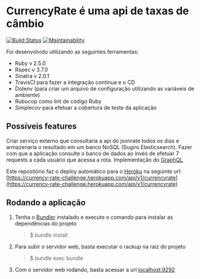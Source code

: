 # CurrencyRate é uma api de taxas de câmbio
[![Build Status](https://travis-ci.org/thekaduu/currency-rate-challenge.svg?branch=master)](https://travis-ci.org/thekaduu/currency-rate-challenge) [![Maintainability](https://api.codeclimate.com/v1/badges/ee0dde9714d99d6991f4/maintainability)](https://codeclimate.com/github/thekaduu/currency-rate-challenge/maintainability)

Foi desenvolvido utilizando as seguintes ferramentas:
* Ruby v 2.5.0
* Rspec v 3.7.0
* Sinatra v 2.0.1
* TravisCI para fazer a integração contínua e o CD
* Dotenv (para criar um arquivo de configuração utilizando as variáveis de ambiente)
* Rubocop como lint de código Ruby
* Simplecov para efetuar a cobertura de teste da aplicação


Possíveis features
------------------

Criar serviço externo que consultaria a api do jsonrate todos os dias e armazenaria o resultado em um banco NoSQL (Sugiro Elasticsearch).
Fazer com que a aplicação consulte o banco de dados ao invés de efetuar 7 requests a cada usuário que acessa a rota.
Implementação do [GraphQL](https://graphql.org/)


Este repositório faz o deploy automático para o [Heroku](https://www.heroku.com/) na seguinte url: [https://currency-rate-challenge.herokuapp.com/api/v1/currencyrate](https://currency-rate-challenge.herokuapp.com/api/v1/currencyrate)


Rodando a aplicação
-------------------

1. Tenha o [Bundler](https://bundler.io/) instalado e execute o comando para instalar as dependências do projeto
    >  $ bundle install
2. Para subir o servidor web, basta executar o rackup na raiz do projeto
    > $ bundle exec bundle

1. Com o servidor web rodando, basta acessar a url [localhost:9292](http://localhost:9292/api/v1/currencyrate)

